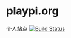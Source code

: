 # playpi.org
个人站点
[![Build Status](https://travis-ci.org/iplaypi/iplaypi.github.io.svg?branch=source)](https://travis-ci.org/iplaypi/iplaypi.github.io)